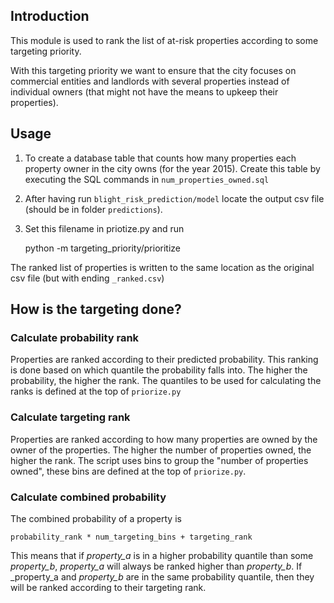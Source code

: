 ## Introduction

This module is used to rank the list of at-risk properties according to some targeting priority.

With this targeting priority we want to ensure that the city focuses on commercial entities and landlords with
several properties instead of individual owners (that might not have the means to upkeep their properties).

## Usage

1. To create a database table that counts how many properties each property owner in the city owns (for
the year 2015). Create this table by executing the SQL commands in `num_properties_owned.sql`

2. After having run `blight_risk_prediction/model` locate the output csv file (should be in folder `predictions`). 

3. Set this filename in priotize.py and run


    python -m targeting_priority/prioritize
    
The ranked list of properties is written to the same location as the original csv file (but with ending `_ranked.csv`)

## How is the targeting done?

### Calculate probability rank

Properties are ranked according to their predicted probability. This ranking is done based on which quantile the 
probability falls into. The higher the probability, the higher the rank. The quantiles to be used for calculating the 
ranks is defined at the top of `priorize.py`

### Calculate targeting rank

Properties are ranked according to how many properties are owned by the owner of the properties. The higher the number
of properties owned, the higher the rank. The script uses bins to group the "number of properties owned", these bins are
defined at the top of `priorize.py`.

### Calculate combined probability

The combined probability of a property is

    probability_rank * num_targeting_bins + targeting_rank
    
This means that if _property_a_ is in a higher probability quantile than some _property_b_, _property_a_ will always be 
ranked higher than _property_b_. If _property_a and _property_b_ are in the same probability quantile, then they will
be ranked according to their targeting rank.